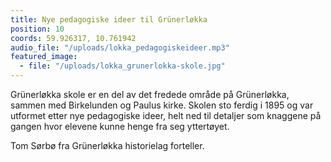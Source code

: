 ```yaml
---
title: Nye pedagogiske ideer til Grünerløkka
position: 10
coords: 59.926317, 10.761942
audio_file: "/uploads/lokka_pedagogiskeideer.mp3"
featured_image: 
  - file: "/uploads/lokka_grunerlokka-skole.jpg"
---
```


Grünerløkka skole er en del av det fredede område på Grünerløkka, sammen med Birkelunden og Paulus kirke. Skolen sto ferdig i 1895 og var utformet etter nye pedagogiske ideer, helt ned til detaljer som knaggene på gangen hvor elevene kunne henge fra seg yttertøyet.

Tom Sørbø fra Grünerløkka historielag forteller.